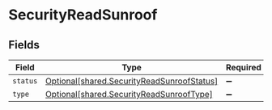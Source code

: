 # SecurityReadSunroof


## Fields

| Field                                                                                              | Type                                                                                               | Required                                                                                           | Description                                                                                        |
| -------------------------------------------------------------------------------------------------- | -------------------------------------------------------------------------------------------------- | -------------------------------------------------------------------------------------------------- | -------------------------------------------------------------------------------------------------- |
| `status`                                                                                           | [Optional[shared.SecurityReadSunroofStatus]](undefined/models/shared/securityreadsunroofstatus.md) | :heavy_minus_sign:                                                                                 | N/A                                                                                                |
| `type`                                                                                             | [Optional[shared.SecurityReadSunroofType]](undefined/models/shared/securityreadsunrooftype.md)     | :heavy_minus_sign:                                                                                 | N/A                                                                                                |